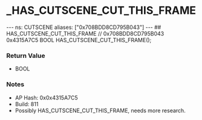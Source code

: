 # _HAS_CUTSCENE_CUT_THIS_FRAME

--- ns: CUTSCENE aliases: ["0x708BDD8CD795B043"] --- ## HAS_CUTSCENE_CUT_THIS_FRAME  // 0x708BDD8CD795B043 0x4315A7C5 BOOL HAS_CUTSCENE_CUT_THIS_FRAME();

### Return Value
* BOOL

### Notes
* AP Hash: 0x0x4315A7C5
* Build: 811
* Possibly HAS_CUTSCENE_CUT_THIS_FRAME, needs more research.

